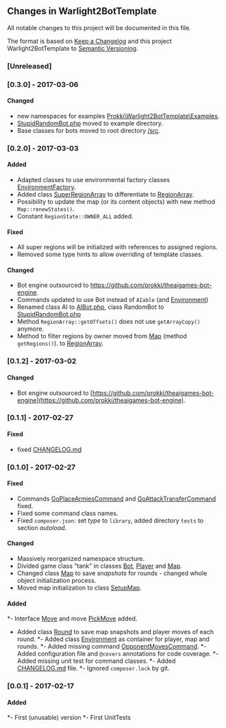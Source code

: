 ## Changes in Warlight2BotTemplate

All notable changes to this project will be documented in this file.

The format is based on [Keep a Changelog](http://keepachangelog.com/) and this project Warlight2BotTemplate to [Semantic Versioning](http://semver.org/).

### [Unreleased]

### [0.3.0] - 2017-03-06

#### Changed
* new namespaces for examples [Prokki\Warlight2BotTemplate\Examples](examples/).
* [StupidRandomBot.php](examples/StupidRandomBot/src/StupidRandomBot.php) moved to example directory.
* Base classes for bots moved to root directory [/src](src/).

### [0.2.0] - 2017-03-03

#### Added
* Adapted classes to use environmental factory classes [EnvironmentFactory](src/Game/EnvironmentFactory.php).
* Added class [SuperRegionArray](src/Game/SuperRegionArray.php) to differentiate to [RegionArray](src/Game/RegionArray.php).
* Possibility to update the map (or its content objects) with new method `Map::renewStates()`.
* Constant `RegionState::OWNER_ALL` added.

#### Fixed
* All super regions will be initialized with references to assigned regions.
* Removed some type hints to allow overriding of template classes.
    
#### Changed
* Bot engine outsourced to https://github.com/prokki/theaigames-bot-engine.
* Commands updated to use Bot instead of `AIable` (and [Environment](src/Game/Environment.php))
* Renamed class AI to [AIBot.php](src/AIBot.php), class RandomBot to [StupidRandomBot.php](examples/StupidRandomBot/src/StupidRandomBot.php)
* Method `RegionArray::getOffsets()` does not use `getArrayCopy()` anymore.
* Method to filter regions by owner moved from [Map](src/Game/Map.php) (method `getRegions()`).
to [RegionArray](src/Game/RegionArray.php).


### [0.1.2] - 2017-03-02

#### Changed

* Bot engine outsourced to [https://github.com/prokki/theaigames-bot-engine](https://github.com/prokki/theaigames-bot-engine).

### [0.1.1] - 2017-02-27

#### Fixed

* fixed [CHANGELOG.md](CHANGELOG.md)

### [0.1.0] - 2017-02-27

#### Fixed

* Commands [GoPlaceArmiesCommand](src/Command/GoPlaceArmiesCommand.php) and [GoAttackTransferCommand](src/Command/GoAttackTransferCommand.php) fixed.
* Fixed some command class names.
* Fixed `composer.json`: set _type_ to `library`, added directory `tests` to section _autoload_.

#### Changed

* Massively reorganized namespace structure.
* Divided game class "tank" in classes [Bot](src/Bot.php), [Player](src/Game/Player.php) and [Map](src/Game/Map.php).
* Changed class [Map](src/Game/Map.php) to save _snapshots_ for rounds - changed whole object initialization process.
* Moved map initialization to class [SetupMap](src/Game/SetupMap.php).

#### Added

*- Interface [Move](src/Game/Move/Move) and move [PickMove](src/Game/Move/PickMove) added.
* Added class [Round](src/Game/Round.php) to save map snapshots and player moves of each round.
*- Added class [Environment](src/Game/Environment.php) as container for player, map and rounds.
*- Added missing command [OpponentMovesCommand](src/Command/OpponentMovesCommand.php).
*- Added configuration file and `@covers` annotations for code coverage.
*- Added missing unit test for command classes.
*- Added [CHANGELOG.md](CHANGELOG.md) file.
*- Ignored `composer.lock` by git.
 
### [0.0.1] - 2017-02-17

#### Added

*- First (unusable) version
*- First UnitTests